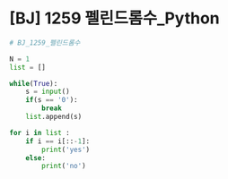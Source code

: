 # [BJ] 1259 펠린드롬수_Python 

```python
# BJ_1259_펠린드롬수

N = 1
list = []

while(True):
    s = input()
    if(s == '0'):
        break
    list.append(s)

for i in list :
    if i == i[::-1]:
        print('yes')
    else:
        print('no')
```